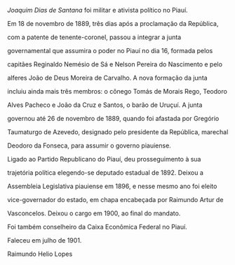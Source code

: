 

*Joaquim Dias de Santana* foi militar e ativista político no Piauí.



Em 18 de novembro de 1889, três dias após a proclamação da República,

com a patente de tenente-coronel, passou a integrar a junta

governamental que assumira o poder no Piauí no dia 16, formada pelos

capitães Reginaldo Nemésio de Sá e Nelson Pereira do Nascimento e pelo

alferes João de Deus Moreira de Carvalho. A nova formação da junta

incluiu ainda mais três membros: o cônego Tomás de Morais Rego, Teodoro

Alves Pacheco e João da Cruz e Santos, o barão de Uruçuí. A junta

governou até 26 de novembro de 1889, quando foi afastada por Gregório

Taumaturgo de Azevedo, designado pelo presidente da República, marechal

Deodoro da Fonseca, para assumir o governo piauiense.



Ligado ao Partido Republicano do Piauí, deu prosseguimento à sua

trajetória política elegendo-se deputado estadual de 1892. Deixou a

Assembleia Legislativa piauiense em 1896, e nesse mesmo ano foi eleito

vice-governador do estado, em chapa encabeçada por Raimundo Artur de

Vasconcelos. Deixou o cargo em 1900, ao final do mandato.



Foi também conselheiro da Caixa Econômica Federal no Piauí.



Faleceu em julho de 1901.



Raimundo Helio Lopes



